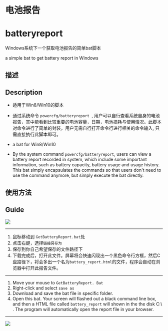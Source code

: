 # 电池报告
# batteryreport

Windows系统下一个获取电池报告的简单bat脚本

a simple bat to get battery report in Windows

## 描述
## Description 

- 适用于Win8/Win10的脚本
- 通过系统命令 `powercfg/batteryreport `, 用户可以自行查看系统自身的电池报告，其中能看到比较重要的电池容量，日期，电池损耗与使用情况。此脚本对命令进行了简单的封装，用户无需自行打开命令行进行相关的命令输入, 只需直接执行此脚本即可。


- a bat for Win8/Win10
- By the system command `powercfg/batteryreport`, users can view a battery report recorded in system, which include some important information, such as battery capacity, battery usage and usage history. This bat simply encapsulates the commands so that users don't need to use the command anymore, but simply execute the bat directly.

## 使用方法
## Guide

![](https://github.com/ParrySMS/batteryreport/raw/master/how2use.png)

-----------------

1. 鼠标移动到 `GetBatteryReport.bat`处
1. 点击右键，选择`链接另存为`
1. 保存到你自己希望保存的文件路径下
1. 下载完成后，打开此文件。屏幕将会快速闪现出一个黑色命令行方框，然后C盘路径下，将会多出一个名为`battery_report.html`的文件，程序会自动在浏览器中打开此报告文件。

----------------

1. Move your mouse to  `GetBatteryReport. Bat `
1. Right-click and select `save as`
1. Download and save the bat file in specific folder.
1. Open this bat. Your screen will flashed out a black command line box, and then a HTML file called `battery_report` will shown in the the disk C:\ . The program will automatically open the report file in your browser.

-----------------
![](https://github.com/ParrySMS/batteryreport/raw/master/image4report.png)
